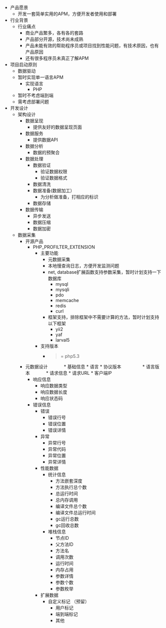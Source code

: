 * 产品愿景
    * 开发一套简单实用的APM，方便开发者使用和部署
* 行业背景
    * 行业痛点
      * 商业产品繁多，各有各的套路
      * 产品部分开源，技术尚未成熟
      * 产品未能有效的帮助程序员或项目找到性能问题，有技术原因，也有产品原因
      * 还有很多程序员未真正了解APM
* 项目启动原则
    * 数据驱动
    * 暂时实现单一语言APM
      * 实现语言
         * PHP
    * 暂时不考虑端到端
    * 需考虑部署问题
* 开发设计
    * 架构设计
        * 数据呈现 
            * 提供友好的数据呈现页面
        * 数据服务
            * 提供数据API
        * 数据分析
            * 数据的预聚合
        * 数据处理
            * 数据验证
                * 验证数据权限
                * 验证数据格式
            * 数据清洗
            * 数据准备(数据加工）
                * 为分析做准备，打相应的标识
            * 数据存储
        * 数据传输
            * 异步发送
            * 数据压缩
            * 数据加密
     * 数据采集
         * 开源产品
            * PHP_PROFILTER_EXTENSION
               * 主要功能
                  * 元数据采集
                  * 本地慢查询日志，方便开发监测问题
                  * net, database扩展函数支持参数采集，暂时计划支持一下数据库
                     * mysql
                     * mysqli
                     * pdo
                     * memcache
                     * redis
                     * curl
                  * 框架支持，排除框架中不需要计算的方法，暂时计划支持以下框架
                      * yii2
                      * yaf
                      * larval5
               *  支持版本 
                  * >= php5.3
         * 元数据设计
             * 基础信息
                 * 语言
                 * 协议版本
                 * 语言版本
             * 请求信息
                 * 请求URL
                 * 客户端IP
             * 响应信息
                 * 响应数据类型
                 * 响应数据长度
                 * 响应状态码
             * 错误信息
                 * 错误
                     * 错误行号
                     * 错误位置
                     * 错误详情
                 * 异常
                     * 异常行号
                     * 异常代码
                     * 异常位置
                     * 异常详情
                 * 性能数据
                     * 统计信息
                         * 方法嵌套深度
                         * 方法执行总个数
                         * 总运行时间
                         * 总内存调用
                         * 编译文件总个数
                         * 编译文件总运行时间
                         * gc运行总数
                         * gc回收总数
                      * 堆栈信息
                         * 节点ID
                         * 父方法ID
                         * 方法名
                         * 调用次数
                         * 运行时间
                         * 内存占用
                         * 参数详情
                         * 参数个数
                         * 参数枚举
                 * 扩展数据
                     * 自定义标记 （预留）
                         * 用户标记
                         * 端到端标记
                         * 其他
